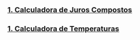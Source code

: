 ### [1. Calculadora de Juros Compostos](./jurosCompostos)
### [1. Calculadora de Temperaturas](./calculadoraTemperatura)